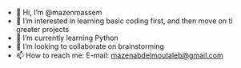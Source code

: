 - 👋 Hi, I’m @mazenmassem
- 👀 I’m interested in learning basic coding first, and then move on ti greater projects
- 🌱 I’m currently learning Python
- 💞️ I’m looking to collaborate on brainstorming 
- 📫 How to reach me: E-mail: mazenabdelmoutaleb@gmail.com

<!---
mazenmassem/mazenmassem is a ✨ special ✨ repository because its `README.md` (this file) appears on your GitHub profile.
You can click the Preview link to take a look at your changes.
--->
